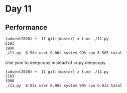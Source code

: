 # Day 11

## Performance
```bash
(advent2020) ➜  11 git:(master) ✗ time ./11.py 
2183
1990
./11.py  6.58s user 0.00s system 99% cpu 6.585 total
```

Use json to deepcopy instead of copy.deepcopy
```bash
(advent2020) ➜  11 git:(master) ✗ time ./11.py  
2183
1990
./11.py  6.01s user 0.00s system 99% cpu 6.013 total
```

